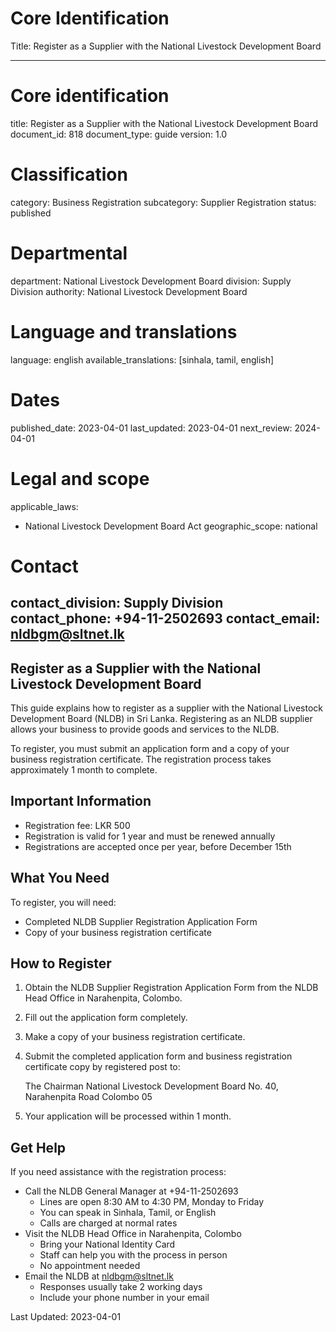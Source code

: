 # Core Identification
Title: Register as a Supplier with the National Livestock Development Board

---
# Core identification
title: Register as a Supplier with the National Livestock Development Board
document_id: 818
document_type: guide
version: 1.0

# Classification
category: Business Registration
subcategory: Supplier Registration
status: published

# Departmental
department: National Livestock Development Board
division: Supply Division
authority: National Livestock Development Board

# Language and translations
language: english
available_translations: [sinhala, tamil, english]

# Dates
published_date: 2023-04-01
last_updated: 2023-04-01
next_review: 2024-04-01

# Legal and scope
applicable_laws:
 - National Livestock Development Board Act
geographic_scope: national

# Contact
contact_division: Supply Division
contact_phone: +94-11-2502693
contact_email: nldbgm@sltnet.lk
---

## Register as a Supplier with the National Livestock Development Board

This guide explains how to register as a supplier with the National Livestock Development Board (NLDB) in Sri Lanka. Registering as an NLDB supplier allows your business to provide goods and services to the NLDB.

To register, you must submit an application form and a copy of your business registration certificate. The registration process takes approximately 1 month to complete.

## Important Information

- Registration fee: LKR 500
- Registration is valid for 1 year and must be renewed annually
- Registrations are accepted once per year, before December 15th

## What You Need

To register, you will need:

- Completed NLDB Supplier Registration Application Form
- Copy of your business registration certificate

## How to Register

1. Obtain the NLDB Supplier Registration Application Form from the NLDB Head Office in Narahenpita, Colombo.
2. Fill out the application form completely.
3. Make a copy of your business registration certificate.
4. Submit the completed application form and business registration certificate copy by registered post to:

   The Chairman
   National Livestock Development Board
   No. 40, Narahenpita Road
   Colombo 05

5. Your application will be processed within 1 month.

## Get Help

If you need assistance with the registration process:

- Call the NLDB General Manager at +94-11-2502693
    - Lines are open 8:30 AM to 4:30 PM, Monday to Friday
    - You can speak in Sinhala, Tamil, or English
    - Calls are charged at normal rates
- Visit the NLDB Head Office in Narahenpita, Colombo
    - Bring your National Identity Card
    - Staff can help you with the process in person
    - No appointment needed
- Email the NLDB at nldbgm@sltnet.lk
    - Responses usually take 2 working days
    - Include your phone number in your email

Last Updated: 2023-04-01
